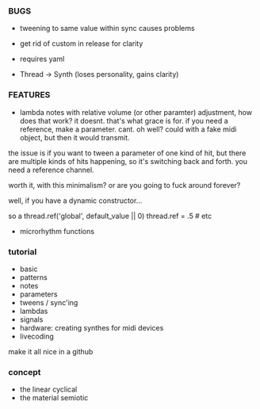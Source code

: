 ### BUGS

- tweening to same value within sync causes problems
- get rid of custom in release for clarity

- requires yaml

- Thread -> Synth (loses personality, gains clarity)


### FEATURES

- lambda notes with relative volume (or other paramter) adjustment, how does that work? it doesnt. that's what grace is for. if you need a reference, make a parameter. cant. oh well? could with a fake midi object, but then it would transmit.

the issue is if you want to tween a parameter of one kind of hit, but there are multiple kinds of hits happening, so it's switching back and forth. you need a reference channel.

worth it, with this minimalism? or are you going to fuck around forever?

well, if you have a dynamic constructor...

so a 
thread.ref('global', default_value || 0)
thread.ref = .5 # etc


- microrhythm functions


### tutorial

- basic
- patterns
- notes
- parameters
- tweens / sync'ing
- lambdas
- signals
- hardware: creating synthes for midi devices
- livecoding

make it all nice in a github


### concept

- the linear cyclical
- the material semiotic
